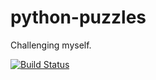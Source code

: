 # python-puzzles

Challenging myself.

[![Build Status](https://travis-ci.org/prositen/python-puzzles.svg?branch=master)](https://travis-ci.org/prositen/python-puzzles)
